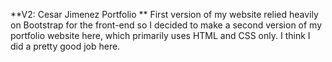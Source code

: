 **V2: Cesar Jimenez Portfolio
**
First version of my website relied heavily on Bootstrap for the front-end so I decided to make a second version of my portfolio website here, which primarily uses HTML and CSS only.
I think I did a pretty good job here.
